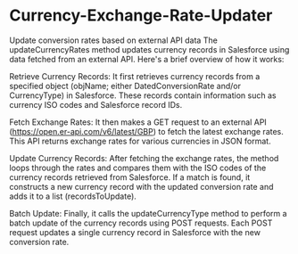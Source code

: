 # Currency-Exchange-Rate-Updater
Update conversion rates based on external API data
The updateCurrencyRates method updates currency records in Salesforce using data fetched from an external API. Here's a brief overview of how it works:

Retrieve Currency Records: It first retrieves currency records from a specified object (objName; either DatedConversionRate and/or CurrencyType) in Salesforce. These records contain information such as currency ISO codes and Salesforce record IDs.

Fetch Exchange Rates: It then makes a GET request to an external API (https://open.er-api.com/v6/latest/GBP) to fetch the latest exchange rates. This API returns exchange rates for various currencies in JSON format.

Update Currency Records: After fetching the exchange rates, the method loops through the rates and compares them with the ISO codes of the currency records retrieved from Salesforce. If a match is found, it constructs a new currency record with the updated conversion rate and adds it to a list (recordsToUpdate).

Batch Update: Finally, it calls the updateCurrencyType method to perform a batch update of the currency records using POST requests. Each POST request updates a single currency record in Salesforce with the new conversion rate.

